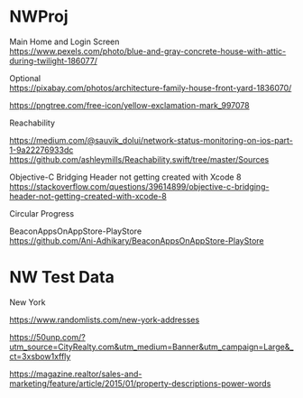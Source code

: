 # NWProj

Main Home and Login Screen <br />
https://www.pexels.com/photo/blue-and-gray-concrete-house-with-attic-during-twilight-186077/ <br />

Optional <br />
https://pixabay.com/photos/architecture-family-house-front-yard-1836070/ <br />

https://pngtree.com/free-icon/yellow-exclamation-mark_997078 <br />


Reachability <br />

https://medium.com/@sauvik_dolui/network-status-monitoring-on-ios-part-1-9a22276933dc <br />
https://github.com/ashleymills/Reachability.swift/tree/master/Sources <br />

Objective-C Bridging Header not getting created with Xcode 8 <br />
https://stackoverflow.com/questions/39614899/objective-c-bridging-header-not-getting-created-with-xcode-8 <br />

Circular Progress

BeaconAppsOnAppStore-PlayStore <br />
https://github.com/Ani-Adhikary/BeaconAppsOnAppStore-PlayStore

NW Test Data
======

New York

https://www.randomlists.com/new-york-addresses <br />

https://50unp.com/?utm_source=CityRealty.com&utm_medium=Banner&utm_campaign=Large&_ct=3xsbow1xffly <br />

https://magazine.realtor/sales-and-marketing/feature/article/2015/01/property-descriptions-power-words
